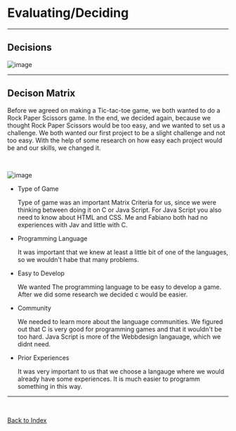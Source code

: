 # Evaluating/Deciding

<hr>

## Decisions 

![image](https://github.com/Fabiano2007/TicTacToe-Project/assets/142780434/fcbabdcf-f23a-43a4-bea3-9a9aaba31b0d)

<hr>

## Decison Matrix 

Before we agreed on making a Tic-tac-toe game, we both wanted to do a Rock Paper Scissors game. In the end, we decided again, because we thought Rock Paper Scissors would be too easy, and we wanted to set us a challenge. 
We both wanted our first project to be a slight challenge and not too easy. With the help of some research on how easy each project would be and our skills, we changed it.

<br>

![image](https://github.com/Fabiano2007/TicTacToe-Project/assets/142780434/375c0137-b516-4ed8-bbf3-b9cb7032e781)

<ul>
<li>Type of Game </li>
<p> Type of game was an important Matrix Criteria for us, since we were thinking between doing it on C or Java Script. For Java Script you also need to know about HTML and CSS. Me and Fabiano both had no experiences with Jav and little with C. </p>
<li>Programming Language</li>
<p>It was important that we knew at least a little bit of one of the languages, so we wouldn't habe that many problems.</p>
<li>Easy to Develop</li>
<p> We wanted The programming language to be easy to develop a game. After we did some research we decided c would be easier.</p>
<li>Community</li>
<p>We needed to learn more about the language communities. We figured out that C is very good for programming games and that it wouldn't be too hard. Java Script is more of the Webbdesign langauage, which we didnt need.</p></p>
<li>Prior Experiences</li>
<p>It was very important to us that we choose a langauge where we would already have some experiences. It is much easier to programm something in this way.</p>
</ul>



  
<hr>

<br>

[Back to Index](README.md)
